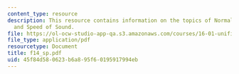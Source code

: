```yaml
---
content_type: resource
description: This resource contains information on the topics of Normal Shock Waves
  and Speed of Sound.
file: https://ol-ocw-studio-app-qa.s3.amazonaws.com/courses/16-01-unified-engineering-i-ii-iii-iv-fall-2005-spring-2006/45f84d580623b6a895f60195917994eb_f14_sp.pdf
file_type: application/pdf
resourcetype: Document
title: f14_sp.pdf
uid: 45f84d58-0623-b6a8-95f6-0195917994eb
---
```


